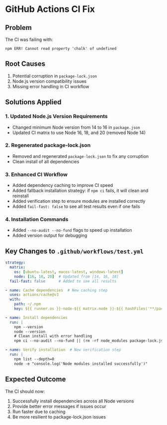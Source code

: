 # GitHub Actions CI Fix

## Problem
The CI was failing with:
```
npm ERR! Cannot read property 'chalk' of undefined
```

## Root Causes
1. Potential corruption in `package-lock.json`
2. Node.js version compatibility issues
3. Missing error handling in CI workflow

## Solutions Applied

### 1. Updated Node.js Version Requirements
- Changed minimum Node version from 14 to 16 in `package.json`
- Updated CI matrix to use Node 16, 18, and 20 (removed Node 14)

### 2. Regenerated package-lock.json
- Removed and regenerated `package-lock.json` to fix any corruption
- Clean install of all dependencies

### 3. Enhanced CI Workflow
- Added dependency caching to improve CI speed
- Added fallback installation strategy: if `npm ci` fails, it will clean and reinstall
- Added verification step to ensure modules are installed correctly
- Added `fail-fast: false` to see all test results even if one fails

### 4. Installation Commands
- Added `--no-audit --no-fund` flags to speed up installation
- Added version output for debugging

## Key Changes to `.github/workflows/test.yml`

```yaml
strategy:
  matrix:
    os: [ubuntu-latest, macos-latest, windows-latest]
    node: [16, 18, 20]  # Updated from [14, 16, 18]
  fail-fast: false      # Added to see all results

- name: Cache dependencies  # New caching step
  uses: actions/cache@v3
  with:
    path: ~/.npm
    key: ${{ runner.os }}-node-${{ matrix.node }}-${{ hashFiles('**/package-lock.json') }}

- name: Install dependencies
  run: |
    npm --version
    node --version
    # Clean install with error handling
    npm ci --no-audit --no-fund || (rm -rf node_modules package-lock.json && npm install --no-audit --no-fund)

- name: Verify installation  # New verification step
  run: |
    npm list --depth=0
    node -e "console.log('Node modules installed successfully')"
```

## Expected Outcome
The CI should now:
1. Successfully install dependencies across all Node versions
2. Provide better error messages if issues occur
3. Run faster due to caching
4. Be more resilient to package-lock.json issues